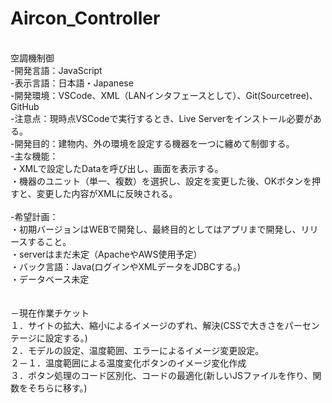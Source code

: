 # Aircon_Controller
<br>空調機制御
<br>-開発言語：JavaScript
<br>-表示言語：日本語・Japanese
<br>-開発環境：VSCode、XML（LANインタフェースとして）、Git(Sourcetree)、GitHub
<br>-注意点：現時点VSCodeで実行するとき、Live Serverをインストール必要がある。
<br>-開発目的：建物内、外の環境を設定する機器を一つに纏めて制御する。
<br>-主な機能：
<br>    ・XMLで設定したDataを呼び出し、画面を表示する。
<br>    ・機器のユニット（単一、複数）を選択し、設定を変更した後、OKボタンを押すと、変更した内容がXMLに反映される。
<br>
<br>-希望計画：
<br>    ・初期バージョンはWEBで開発し、最終目的としてはアプリまで開発し、リリースすること。
<br>    ・serverはまだ未定（ApacheやAWS使用予定）
<br>    ・バック言語：Java(ログインやXMLデータをJDBCする。)
<br>    ・データベース未定
<br>
<br>
<br>－現在作業チケット
<br>    １．サイトの拡大、縮小によるイメージのずれ、解決(CSSで大きさをパーセンテージに設定する。)
<br>    ２．モデルの設定、温度範囲、エラーによるイメージ変更設定。
<br>        ２－１．温度範囲による温度変化ボタンのイメージ変化作成
<br>    ３．ボタン処理のコード区別化、コードの最適化(新しいJSファイルを作り、関数をそちらに移す。)
<br>
<br>
<br>
<br>
